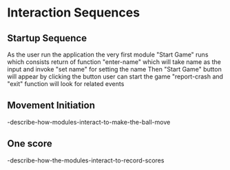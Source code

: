 # Interaction Sequences

## Startup Sequence

As the user run the application the very first module "Start Game"
runs which consists   return
of function "enter-name" which will take name as the input and invoke
"set name" for setting the name Then "Start Game" button will appear by
clicking the button user can start the game "report-crash and "exit" function
will look for related events

## Movement Initiation

-describe-how-modules-interact-to-make-the-ball-move

## One score

-describe-how-the-modules-interact-to-record-scores
